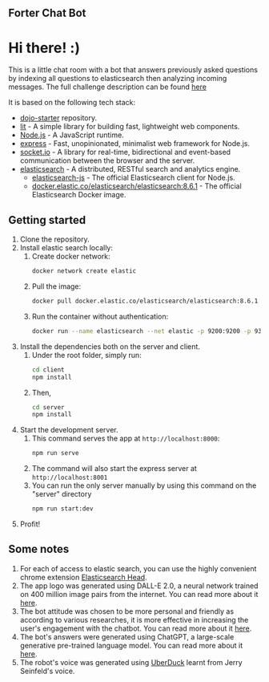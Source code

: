 ## Forter Chat Bot

# Hi there! :)

This is a little chat room with a bot that answers previously asked questions by indexing all questions to elasticsearch
then analyzing incoming messages.
The full challenge description can be
found [here](https://docs.google.com/document/d/1g9d3-i1bCUSCMYMcodb_YKX6J8K2QmeVT4S4qUyeZH8/edit?usp=sharing)

It is based on the following tech stack:

* [dojo-starter](https://github.com/lirown/dojo-starter) repository.
* [lit](https://lit.dev/) - A simple library for building fast, lightweight web components.
* [Node.js](https://nodejs.org/) - A JavaScript runtime.
* [express](https://expressjs.com/) - Fast, unopinionated, minimalist web framework for Node.js.
* [socket.io](https://socket.io/) - A library for real-time, bidirectional and event-based communication between the
  browser and the server.
* [elasticsearch](https://www.elastic.co/elasticsearch/) - A distributed, RESTful search and analytics engine.
    * [elasticsearch-js](https://www.elastic.co/guide/en/elasticsearch/client/javascript-api/current/index.html) - The
      official Elasticsearch client for Node.js.
    * [docker.elastic.co/elasticsearch/elasticsearch:8.6.1](https://www.docker.elastic.co/r/elasticsearch/elasticsearch) -
      The official Elasticsearch Docker image.

## Getting started

1. Clone the repository.
2. Install elastic search locally:
    1. Create docker network:
       ```bash
       docker network create elastic
       ``` 
    2. Pull the image:
       ```bash
       docker pull docker.elastic.co/elasticsearch/elasticsearch:8.6.1
       ```
    3. Run the container without authentication:
       ```bash
       docker run --name elasticsearch --net elastic -p 9200:9200 -p 9300:9300 -e "discovery.type=single-node"  -e "xpack.security.enabled=false" -t docker.elastic.co/elasticsearch/elasticsearch:8.6.1
       ```
3. Install the dependencies both on the server and client.
    1. Under the root folder, simply run:
       ```bash
       cd client 
       npm install
       ```
    2. Then,
       ```bash
       cd server
       npm install
       ```
4. Start the development server.
    1. This command serves the app at `http://localhost:8000`:
       ```bash
       npm run serve
       ```
    2. The command will also start the express server at `http://localhost:8001`
    3. You can run the only server manually by using this command on the "server" directory
       ```bash
       npm run start:dev
       ```
5. Profit!

## Some notes

1. For each of access to elastic search, you can use the highly convenient chrome
   extension [Elasticsearch Head](https://chrome.google.com/webstore/detail/multi-elasticsearch-head/cpmmilfkofbeimbmgiclohpodggeheim).
2. The app logo was generated using DALL-E 2.0, a neural network trained on 400 million image pairs from the internet.
   You can read more about it [here](https://openai.com/blog/dall-e/).
3. The bot attitude was chosen to be more personal and friendly as according to various researches, it is more
   effective in increasing the user's engagement with the chatbot. You can read more about
   it [here](https://www.mdpi.com/0718-1876/17/1/11).
4. The bot's answers were generated using ChatGPT, a large-scale generative pre-trained language model. You can read
   more about it [here](https://chat.openai.com/chat).
5. The robot's voice was generated using [UberDuck](https://app.uberduck.ai) learnt from Jerry Seinfeld's voice.
